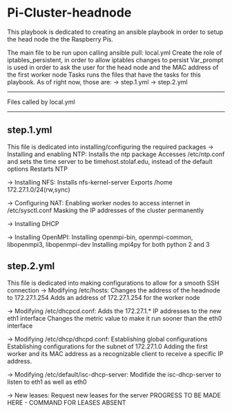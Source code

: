 # Pi-Cluster-headnode
This playbook is dedicated to creating an ansible playbook in order to setup the head node the the Raspberry Pis.

The main file to be run upon calling ansible pull: local.yml
    Create the role of iptables_persistent, in order to allow iptables changes to persist
    Var_prompt is used in order to ask the user for the head node and the MAC address of the first worker node
    Tasks runs the files that have the tasks for this playbook. As of right now, those are:
        -> step.1.yml
        -> step.2.yml


-------------------------
Files called by local.yml
*************************


step.1.yml
----------
This file is dedicated into installing/configuring the required packages
-> Installing and enabling NTP:
    Installs the ntp package
    Accesses /etc/ntp.conf and sets the time server to be timehost.stolaf.edu, instead of the default options
    Restarts NTP

-> Installing NFS:
    Installs nfs-kernel-server
    Exports /home 172.27.1.0/24(rw,sync)

-> Configuring NAT:
    Enabling worker nodes to access internet in /etc/sysctl.conf
    Masking the IP addresses of the cluster permanently

-> Installing DHCP

-> Installing OpenMPI:
    Installing openmpi-bin, openmpi-common, libopenmpi3, libopenmpi-dev
    Installing mpi4py for both python 2 and 3



step.2.yml
----------
This file is dedicated into making configurations to allow for a smooth SSH connection
-> Modifying /etc/hosts:
    Changes the address of the headnode to 172.27.1.254
    Adds an address of 172.27.1.254 for the worker node

-> Modifying /etc/dhcpcd.conf: 
    Adds the 172.27.1.* IP addresses to the new eth1 interface
    Changes the metric value to make it run sooner than the eth0 interface

-> Modifying /etc/dhcp/dhcpd.conf:
    Establishing global configurations
    Establishing configurations for the subnet of 172.27.1.0
    Adding the first worker and its MAC address as a recognizable client to receive a specific IP address.

-> Modifying /etc/default/isc-dhcp-server:
    Modifide the isc-dhcp-server to listen to eth1 as well as eth0

 -> New leases:
    Request new leases for the server
    PROGRESS TO BE MADE HERE - COMMAND FOR LEASES ABSENT

